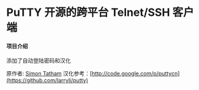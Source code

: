 # PuTTY 开源的跨平台 Telnet/SSH 客户端

#### 项目介绍
添加了自动登陆密码和汉化

原作者: [Simon Tatham](https://www.chiark.greenend.org.uk/~sgtatham/putty/)
汉化参考：[http://code.google.com/p/puttycn](https://github.com/larryli/putty)